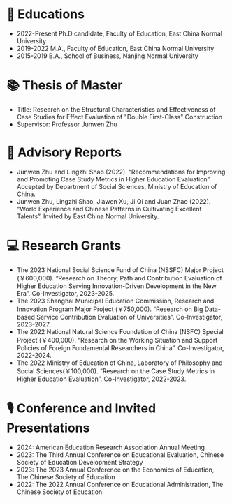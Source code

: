 
# 📖 Educations
- 2022-Present     Ph.D candidate, Faculty of Education, East China Normal University
- 2019-2022       M.A., Faculty of Education, East China Normal University
- 2015-2019       B.A., School of Business, Nanjing Normal University 

# 📚 Thesis of Master
- Title: Research on the Structural Characteristics and Effectiveness of Case Studies for Effect Evaluation of "Double First-Class" Construction
- Supervisor: Professor Junwen Zhu


# 💬 Advisory Reports
- Junwen Zhu and Lingzhi Shao (2022). “Recommendations for Improving and Promoting Case Study Metrics in Higher Education Evaluation”. Accepted by Department of Social Sciences, Ministry of Education of China.
- Junwen Zhu, Lingzhi Shao, Jiawen Xu, Ji Qi and Juan Zhao (2022). “World Experience and Chinese Patterns in Cultivating Excellent Talents”. Invited by East China Normal University.


# 💻 Research Grants
- The 2023 National Social Science Fund of China (NSSFC) Major Project (￥600,000). “Research on Theory, Path and Contribution Evaluation of Higher Education Serving Innovation-Driven Development in the New Era”. Co-Investigator, 2023-2025.
- The 2023 Shanghai Municipal Education Commission, Research and Innovation Program Major Project (￥750,000). “Research on Big Data-based Service Contribution Evaluation of Universities”. Co-Investigator, 2023-2027.
- The 2022 National Natural Science Foundation of China (NSFC) Special Project (￥400,000). “Research on the Working Situation and Support Policies of Foreign Fundamental Researchers in China”. Co-Investigator, 2022-2024.
- The 2022 Ministry of Education of China, Laboratory of Philosophy and Social Sciences(￥100,000). “Research on the Case Study Metrics in Higher Education Evaluation”. Co-Investigator, 2022-2023. 



#  🎙 Conference and Invited Presentations
- 2024: American Education Research Association Annual Meeting
- 2023: The Third Annual Conference on Educational Evaluation, Chinese Society of Education Development Strategy
- 2023: The 2023 Annual Conference on the Economics of Education, The Chinese Society of Education
- 2022: The 2022 Annual Conference on Educational Administration, The Chinese Society of Education
